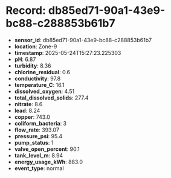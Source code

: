 # Record: db85ed71-90a1-43e9-bc88-c288853b61b7

- **sensor_id**: db85ed71-90a1-43e9-bc88-c288853b61b7
- **location**: Zone-9
- **timestamp**: 2025-05-24T15:27:23.225303
- **pH**: 6.87
- **turbidity**: 8.36
- **chlorine_residual**: 0.6
- **conductivity**: 97.8
- **temperature_C**: 16.1
- **dissolved_oxygen**: 4.51
- **total_dissolved_solids**: 277.4
- **nitrate**: 8.6
- **lead**: 8.24
- **copper**: 743.0
- **coliform_bacteria**: 3
- **flow_rate**: 393.07
- **pressure_psi**: 95.4
- **pump_status**: 1
- **valve_open_percent**: 90.1
- **tank_level_m**: 8.94
- **energy_usage_kWh**: 883.0
- **event_type**: normal
